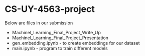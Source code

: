 # CS-UY-4563-project

Below are files in our submission
- Machinel_Learning_Final_Project_Write_Up
- Machinel_Learning_Final_Project_Presentation
- gen_embedding.ipynb - to create embeddings for our dataset
- main.ipynb - program to train different models